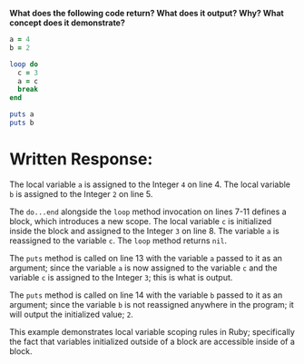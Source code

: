 **What does the following code return? What does it output? Why? What concept does it demonstrate?**

```ruby
a = 4
b = 2

loop do
  c = 3
  a = c
  break
end

puts a
puts b
```

# Written Response:

The local variable `a` is assigned to the Integer `4` on line 4. The local variable `b` is assigned to the Integer `2` on line 5.

The `do...end` alongside the `loop` method invocation on lines 7-11 defines a block, which introduces a new scope. The local variable `c` is initialized inside the block and assigned to the Integer `3` on line 8. The variable `a` is reassigned to the variable `c`. The `loop` method returns `nil`.

The `puts` method is called on line 13 with the variable `a` passed to it as an argument; since the variable `a` is now assigned to the variable `c` and the variable `c` is assigned to the Integer `3`; this is what is output.

The `puts` method is called on line 14 with the variable `b` passed to it as an argument; since the variable `b` is not reassigned anywhere in the program; it will output the initialized value; `2`.

This example demonstrates local variable scoping rules in Ruby; specifically the fact that variables initialized outside of a block are accessible inside of a block.








